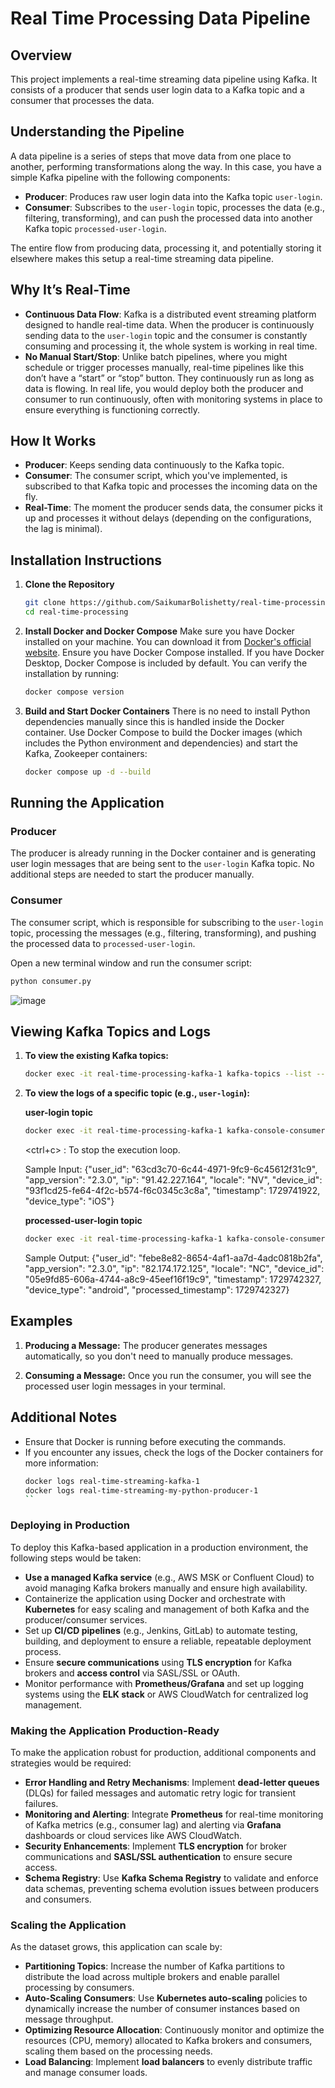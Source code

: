 
# Real Time Processing Data Pipeline

## Overview
This project implements a real-time streaming data pipeline using Kafka. It consists of a producer that sends user login data to a Kafka topic and a consumer that processes the data.

## Understanding the Pipeline
A data pipeline is a series of steps that move data from one place to another, performing transformations along the way. In this case, you have a simple Kafka pipeline with the following components:
- **Producer**: Produces raw user login data into the Kafka topic `user-login`.
- **Consumer**: Subscribes to the `user-login` topic, processes the data (e.g., filtering, transforming), and can push the processed data into another Kafka topic `processed-user-login`.

The entire flow from producing data, processing it, and potentially storing it elsewhere makes this setup a real-time streaming data pipeline.

## Why It’s Real-Time
- **Continuous Data Flow**: Kafka is a distributed event streaming platform designed to handle real-time data. When the producer is continuously sending data to the `user-login` topic and the consumer is constantly consuming and processing it, the whole system is working in real time.
- **No Manual Start/Stop**: Unlike batch pipelines, where you might schedule or trigger processes manually, real-time pipelines like this don’t have a “start” or “stop” button. They continuously run as long as data is flowing. In real life, you would deploy both the producer and consumer to run continuously, often with monitoring systems in place to ensure everything is functioning correctly.

## How It Works
- **Producer**: Keeps sending data continuously to the Kafka topic.
- **Consumer**: The consumer script, which you've implemented, is subscribed to that Kafka topic and processes the incoming data on the fly.
- **Real-Time**: The moment the producer sends data, the consumer picks it up and processes it without delays (depending on the configurations, the lag is minimal).


## Installation Instructions
1. **Clone the Repository**
   ```bash
   git clone https://github.com/SaikumarBolishetty/real-time-processing.git
   cd real-time-processing
   ```

2. **Install Docker and Docker Compose**
   Make sure you have Docker installed on your machine. You can download it from [Docker's official website](https://www.docker.com/get-started).
   Ensure you have Docker Compose installed. If you have Docker Desktop, Docker Compose is included by default. You can verify the installation by running:
   ```bash
   docker compose version
   ```

3. **Build and Start Docker Containers**
   There is no need to install Python dependencies manually since this is handled inside the Docker container. Use Docker Compose to build the Docker images (which includes the Python environment and dependencies) and start the Kafka, Zookeeper containers:
   ```bash
   docker compose up -d --build
   ```

## Running the Application
### Producer
The producer is already running in the Docker container and is generating user login messages that are being sent to the `user-login` Kafka topic. No additional steps are needed to start the producer manually.

### Consumer
The consumer script, which is responsible for subscribing to the `user-login` topic, processing the messages (e.g., filtering, transforming), and pushing the processed data to `processed-user-login`.

Open a new terminal window and run the consumer script:
```bash
python consumer.py
```
![image](https://github.com/user-attachments/assets/eceb8249-3806-46b2-8c2b-2f18bc9f07f1)


## Viewing Kafka Topics and Logs
1. **To view the existing Kafka topics:**
   ```bash
   docker exec -it real-time-processing-kafka-1 kafka-topics --list --bootstrap-server kafka:9092
   ```

2. **To view the logs of a specific topic (e.g., `user-login`):**

   **user-login topic**
   ```bash
   docker exec -it real-time-processing-kafka-1 kafka-console-consumer --topic user-login --from-beginning --bootstrap-server kafka:9092
   ```
   <ctrl+c> : To stop the execution loop.
   
   Sample Input: {"user_id": "63cd3c70-6c44-4971-9fc9-6c45612f31c9", "app_version": "2.3.0", "ip": "91.42.227.164", "locale": "NV", "device_id": "93f1cd25-fe64-4f2c-b574-f6c0345c3c8a", "timestamp": 1729741922, "device_type": "iOS"}

   **processed-user-login topic**
   ```bash
   docker exec -it real-time-processing-kafka-1 kafka-console-consumer --topic user-login --from-beginning --bootstrap-server kafka:9092
   ```
   Sample Output: {"user_id": "febe8e82-8654-4af1-aa7d-4adc0818b2fa", "app_version": "2.3.0", "ip": "82.174.172.125", "locale": "NC", "device_id": "05e9fd85-606a-4744-a8c9-45eef16f19c9", "timestamp": 1729742327, "device_type": "android", "processed_timestamp": 1729742327}

## Examples
1. **Producing a Message:**
   The producer generates messages automatically, so you don't need to manually produce messages.

2. **Consuming a Message:**
   Once you run the consumer, you will see the processed user login messages in your terminal.

## Additional Notes
- Ensure that Docker is running before executing the commands.
- If you encounter any issues, check the logs of the Docker containers for more information:
   ```bash
   docker logs real-time-streaming-kafka-1
   docker logs real-time-streaming-my-python-producer-1
   ``
   
### Deploying in Production
To deploy this Kafka-based application in a production environment, the following steps would be taken:
- **Use a managed Kafka service** (e.g., AWS MSK or Confluent Cloud) to avoid managing Kafka brokers manually and ensure high availability.
- Containerize the application using Docker and orchestrate with **Kubernetes** for easy scaling and management of both Kafka and the producer/consumer services.
- Set up **CI/CD pipelines** (e.g., Jenkins, GitLab) to automate testing, building, and deployment to ensure a reliable, repeatable deployment process.
- Ensure **secure communications** using **TLS encryption** for Kafka brokers and **access control** via SASL/SSL or OAuth.
- Monitor performance with **Prometheus/Grafana** and set up logging systems using the **ELK stack** or AWS CloudWatch for centralized log management.

### Making the Application Production-Ready
To make the application robust for production, additional components and strategies would be required:
- **Error Handling and Retry Mechanisms**: Implement **dead-letter queues** (DLQs) for failed messages and automatic retry logic for transient failures.
- **Monitoring and Alerting**: Integrate **Prometheus** for real-time monitoring of Kafka metrics (e.g., consumer lag) and alerting via **Grafana** dashboards or cloud services like AWS CloudWatch.
- **Security Enhancements**: Implement **TLS encryption** for broker communications and **SASL/SSL authentication** to ensure secure access.
- **Schema Registry**: Use **Kafka Schema Registry** to validate and enforce data schemas, preventing schema evolution issues between producers and consumers.

### Scaling the Application
As the dataset grows, this application can scale by:
- **Partitioning Topics**: Increase the number of Kafka partitions to distribute the load across multiple brokers and enable parallel processing by consumers.
- **Auto-Scaling Consumers**: Use **Kubernetes auto-scaling** policies to dynamically increase the number of consumer instances based on message throughput.
- **Optimizing Resource Allocation**: Continuously monitor and optimize the resources (CPU, memory) allocated to Kafka brokers and consumers, scaling them based on the processing needs.
- **Load Balancing**: Implement **load balancers** to evenly distribute traffic and manage consumer loads.
